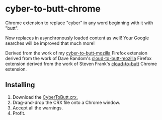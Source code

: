 # cyber-to-butt-chrome

Chrome extension to replace "cyber" in any word beginning with it with "butt".

Now replaces in asynchronously loaded content as well! Your Google searches will be improved that much more!

Derived from the work of my [cyber-to-butt-mozilla](https://github.com/pr0zac/cyber-to-butt-mozilla) Firefox extension derived from the work of Dave Random's [cloud-to-butt-mozilla](https://github.com/DaveRandom/cloud-to-butt-mozilla) Firefox extension derived from the work of Steven Frank's [cloud-to-butt](https://github.com/panicsteve/cloud-to-butt) Chrome extension.


## Installing

1. Download the [CyberToButt.crx.](https://github.com/pr0zac/cyber-to-butt-chrome/blob/master/CyberToButt.crx?raw=true)
2. Drag-and-drop the CRX file onto a Chrome window.
3. Accept all the warnings.
4. Profit.
